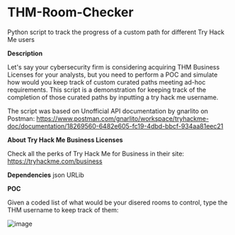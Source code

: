 # THM-Room-Checker

Python script to track the progress of a custom path for different Try Hack Me users


**Description**

Let's say your cybersecurity firm is considering acquiring THM Business Licenses for your analysts, but you need to perform a POC and simulate how would you keep track of custom curated paths meeting ad-hoc requirements.
This script is a demonstration for keeping track of the completion of those curated paths by inputting a try hack me username.

The script was based on Unofficial API documentation by gnarlito on Postman: https://www.postman.com/gnarlito/workspace/tryhackme-doc/documentation/18269560-6482e605-fc19-4dbd-bbcf-934aa81eec21


**About Try Hack Me Business Licenses**

Check all the perks of Try Hack Me for Business in their site: https://tryhackme.com/business


**Dependencies**
json
URLib


**POC**

Given a coded list of what would be your disered rooms to control, type the THM username to keep track of them:

![image](https://github.com/treserre/THM-Room-Checker/assets/124435877/f83266f6-f89d-44bb-9620-35f1c023ea35)

